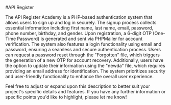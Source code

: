 #API Register 

The API Register Academy is a PHP-based authentication system that allows users to sign up and log in securely. The signup process collects essential information including first name, last name, email, password, phone number, birthday, and gender. Upon registration, a 6-digit OTP (One-Time Password) is generated and sent via PHPMailer for account verification. The system also features a login functionality using email and password, ensuring a seamless and secure authentication process. Users can request a password reset through the "Forgotten" file, which triggers the generation of a new OTP for account recovery. Additionally, users have the option to update their information using the "newda" file, which requires providing an email address for identification. The system prioritizes security and user-friendly functionality to enhance the overall user experience.

Feel free to adjust or expand upon this description to better suit your project's specific details and features. If you have any further information or specific points you'd like to highlight, please let me know!
